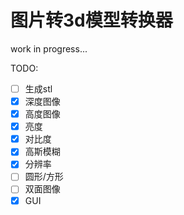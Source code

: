 # 图片转3d模型转换器

work in progress...


TODO:
- [ ] 生成stl
- [x] 深度图像
- [x] 高度图像
- [x] 亮度
- [x] 对比度
- [x] 高斯模糊
- [x] 分辨率
- [ ] 圆形/方形
- [ ] 双面图像
- [x] GUI

